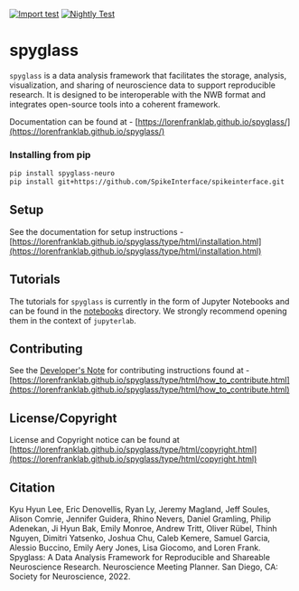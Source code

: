 [![Import test](https://github.com/LorenFrankLab/spyglass/actions/workflows/workflow.yml/badge.svg)](https://github.com/LorenFrankLab/spyglass/actions/workflows/workflow.yml)
[![Nightly Test](https://github.com/LorenFrankLab/spyglass/actions/workflows/nightly.yml/badge.svg)](https://github.com/LorenFrankLab/spyglass/actions/workflows/nightly.yml)

# spyglass

`spyglass` is a data analysis framework that facilitates the storage, analysis, visualization, and sharing of neuroscience data to support reproducible research. It is designed to be interoperable with the NWB format and integrates open-source tools into a coherent framework.

Documentation can be found at - [https://lorenfranklab.github.io/spyglass/](https://lorenfranklab.github.io/spyglass/)

### Installing from pip
```bash
pip install spyglass-neuro
pip install git+https://github.com/SpikeInterface/spikeinterface.git
```

## Setup
See the documentation for setup instructions - [https://lorenfranklab.github.io/spyglass/type/html/installation.html](https://lorenfranklab.github.io/spyglass/type/html/installation.html)

## Tutorials
The tutorials for `spyglass` is currently in the form of Jupyter Notebooks and can be found in the [notebooks](https://github.com/LorenFrankLab/spyglass/tree/master/notebooks) directory. We strongly recommend opening them in the context of `jupyterlab`.

## Contributing
See the [Developer's Note](https://lorenfranklab.github.io/spyglass/type/html/developer_notes.html) for contributing instructions found at - [https://lorenfranklab.github.io/spyglass/type/html/how_to_contribute.html](https://lorenfranklab.github.io/spyglass/type/html/how_to_contribute.html)

## License/Copyright
License and Copyright notice can be found at [https://lorenfranklab.github.io/spyglass/type/html/copyright.html](https://lorenfranklab.github.io/spyglass/type/html/copyright.html)

## Citation

Kyu Hyun Lee, Eric Denovellis, Ryan Ly, Jeremy Magland, Jeff Soules, Alison Comrie, Jennifer Guidera, Rhino Nevers, Daniel Gramling, Philip Adenekan, Ji Hyun Bak, Emily Monroe, Andrew Tritt, Oliver Rübel, Thinh Nguyen, Dimitri Yatsenko, Joshua Chu, Caleb Kemere, Samuel Garcia, Alessio Buccino, Emily Aery Jones, Lisa Giocomo, and Loren Frank. Spyglass: A Data Analysis Framework for Reproducible and Shareable Neuroscience Research. Neuroscience Meeting Planner. San Diego, CA: Society for Neuroscience, 2022.

